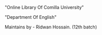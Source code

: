 "Online Library Of Comilla University"

"Department Of English"

Maintains by - Ridwan Hossain. (12th batch)
